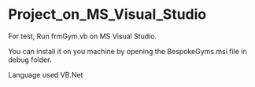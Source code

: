 # Project_on_MS_Visual_Studio

For test, Run frmGym.vb on MS Visual Studio.

You can install it on you machine by opening the BespokeGyms.msi file in debug folder.




Language used VB.Net
